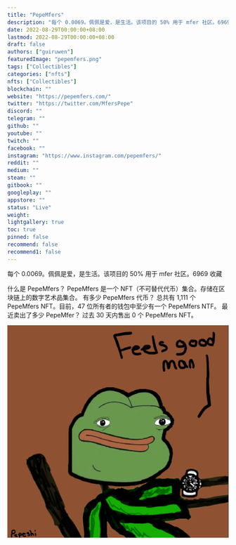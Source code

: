```yaml
---
title: "PepeMfers"
description: "每个 0.0069。佩佩是爱，是生活。该项目的 50% 用于 mfer 社区。6969 收藏。"
date: 2022-08-29T00:00:00+08:00
lastmod: 2022-08-29T00:00:00+08:00
draft: false
authors: ["guiruwen"]
featuredImage: "pepemfers.png"
tags: ["Collectibles"]
categories: ["nfts"]
nfts: ["Collectibles"]
blockchain: ""
website: "https://pepemfers.com/"
twitter: "https://twitter.com/MfersPepe"
discord: ""
telegram: ""
github: ""
youtube: ""
twitch: ""
facebook: ""
instagram: "https://www.instagram.com/pepemfers/"
reddit: ""
medium: ""
steam: ""
gitbook: ""
googleplay: ""
appstore: ""
status: "Live"
weight: 
lightgallery: true
toc: true
pinned: false
recommend: false
recommend1: false
---
```

每个 0.0069。佩佩是爱，是生活。该项目的 50% 用于 mfer 社区。6969 收藏

什么是 PepeMfers？
PepeMfers 是一个 NFT（不可替代代币）集合。存储在区块链上的数字艺术品集合。
有多少 PepeMfers 代币？
总共有 1,111 个 PepeMfers NFT。目前，47 位所有者的钱包中至少有一个 PepeMfers NTF。
最近卖出了多少 PepeMfer？
过去 30 天内售出 0 个 PepeMfers NFT。

![nft](01.png)

